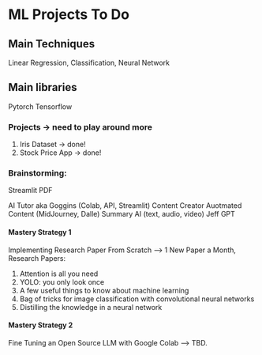 # ML Projects To Do 

## Main Techniques

Linear Regression, Classification, Neural Network 

## Main libraries

Pytorch
Tensorflow 

### Projects -> need to play around more 

1. Iris Dataset -> done!
2. Stock Price App -> done!


### Brainstorming:
Streamlit PDF 




AI Tutor aka Goggins (Colab, API, Streamlit)
Content Creator 
Auotmated Content (MidJourney, Dalle)
Summary AI (text, audio, video)
Jeff GPT 

#### Mastery Strategy 1 

Implementing Research Paper From Scratch --> 1 New Paper a Month, Research Papers:

1. Attention is all you need
2. YOLO: you only look once
3. A few useful things to know about machine learning 
4. Bag of tricks for image classification with convolutional neural networks
5. Distilling the knowledge in a neural network 

#### Mastery Strategy 2 
Fine Tuning an Open Source LLM with Google Colab --> TBD.

